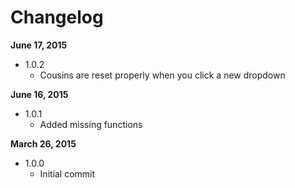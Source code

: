 Changelog
==========

**June 17, 2015**
+ 1.0.2
  + Cousins are reset properly when you click a new dropdown

**June 16, 2015**
+ 1.0.1
  + Added missing functions

**March 26, 2015**
+ 1.0.0
  + Initial commit

